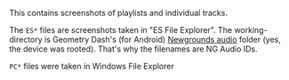 This contains screenshots of playlists and individual tracks.

The `ES*` files are screenshots taken in "ES File Explorer".
The working-directory is Geometry Dash's (for Android) [Newgrounds audio](https://newgrounds.com/audio) folder (yes, the device was rooted). That's why the filenames are NG Audio IDs.

`PC*` files were taken in Windows File Explorer
